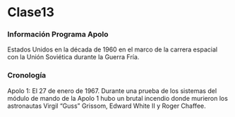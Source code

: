 # Clase13

### Información Programa Apolo 
Estados Unidos en la década de 1960 en el marco de la carrera espacial con la Unión Soviética durante la Guerra Fría. 
### Cronología 
Apolo 1: El 27 de enero de 1967. Durante una prueba de los sistemas del módulo de mando de la Apolo 1 hubo un brutal incendio donde murieron los astronautas Virgil “Guss” Grissom, Edward White II y Roger Chaffee. 
